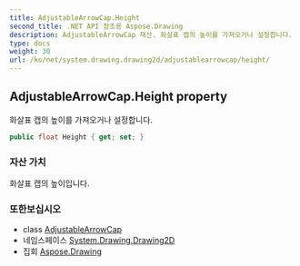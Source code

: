 ```yaml
---
title: AdjustableArrowCap.Height
second_title: .NET API 참조용 Aspose.Drawing
description: AdjustableArrowCap 재산. 화살표 캡의 높이를 가져오거나 설정합니다.
type: docs
weight: 30
url: /ko/net/system.drawing.drawing2d/adjustablearrowcap/height/
---
```

## AdjustableArrowCap.Height property

화살표 캡의 높이를 가져오거나 설정합니다.

```csharp
public float Height { get; set; }
```

### 자산 가치

화살표 캡의 높이입니다.

### 또한보십시오

* class [AdjustableArrowCap](../)
* 네임스페이스 [System.Drawing.Drawing2D](../../adjustablearrowcap/)
* 집회 [Aspose.Drawing](../../../)


